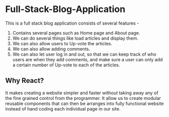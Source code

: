 # Full-Stack-Blog-Application
This is a full stack blog application consists of several features -
1. Contains several pages such as Home page and About page.
2. We can do several things like load articles and display them.
3. We can also allow users to Up-vote the articles.
4. We can also allow adding comments.
5. We can also let user log in and out, so that we can keep track of who users are when they add comments, and make sure a user can only add a certain number of Up-vote to each of the articles.


## Why React?
It makes creating a website simpler and faster without taking away any of the fine grained control from the programmer. It allow us to create modular reusable components that can then be arranges into fully functional website instead of hand coding each individual page in our site.